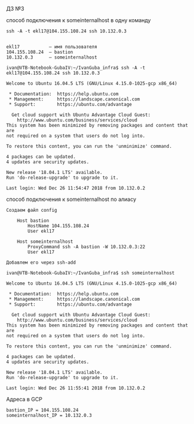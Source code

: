 ДЗ №3

способ подключения к someinternalhost в одну команду 

    ssh -A -t ekl17@104.155.108.24 ssh 10.132.0.3


    ekl17           — имя пользователя
    104.155.108.24  — bastion
    10.132.0.3      — someinternalhost

    ivan@VTB-Notebook-GubaIV:~/IvanGuba_infra$ ssh -A -t ekl17@104.155.108.24 ssh 10.132.0.3

    Welcome to Ubuntu 16.04.5 LTS (GNU/Linux 4.15.0-1025-gcp x86_64)

     * Documentation:  https://help.ubuntu.com
     * Management:     https://landscape.canonical.com
     * Support:        https://ubuntu.com/advantage

      Get cloud support with Ubuntu Advantage Cloud Guest:
        http://www.ubuntu.com/business/services/cloud
    This system has been minimized by removing packages and content that are
    not required on a system that users do not log into.

    To restore this content, you can run the 'unminimize' command.

    4 packages can be updated.
    4 updates are security updates.

    New release '18.04.1 LTS' available.
    Run 'do-release-upgrade' to upgrade to it.

    Last login: Wed Dec 26 11:54:47 2018 from 10.132.0.2

способ подключения к someinternalhost по алиасу

    Создаем файл config

        Host bastion
            HostName 104.155.108.24
            User ekl17

        Host someinternalhost
            ProxyCommand ssh -A bastion -W 10.132.0.3:22
            User ekl17

    Добавлем его через ssh-add

    ivan@VTB-Notebook-GubaIV:~/IvanGuba_infra$ ssh someinternalhost

    Welcome to Ubuntu 16.04.5 LTS (GNU/Linux 4.15.0-1025-gcp x86_64)

     * Documentation:  https://help.ubuntu.com
     * Management:     https://landscape.canonical.com
     * Support:        https://ubuntu.com/advantage

      Get cloud support with Ubuntu Advantage Cloud Guest:
        http://www.ubuntu.com/business/services/cloud
    This system has been minimized by removing packages and content that are
    not required on a system that users do not log into.

    To restore this content, you can run the 'unminimize' command.

    4 packages can be updated.
    4 updates are security updates.

    New release '18.04.1 LTS' available.
    Run 'do-release-upgrade' to upgrade to it.

    Last login: Wed Dec 26 11:55:41 2018 from 10.132.0.2

Адреса в GCP

    bastion_IP = 104.155.108.24
    someinternalhost_IP = 10.132.0.3





